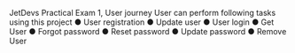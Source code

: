 JetDevs Practical Exam 1, User journey
User can perform following tasks using this project
● User registration
● Update user
● User login
● Get User
● Forgot password
● Reset password
● Update password
● Remove User